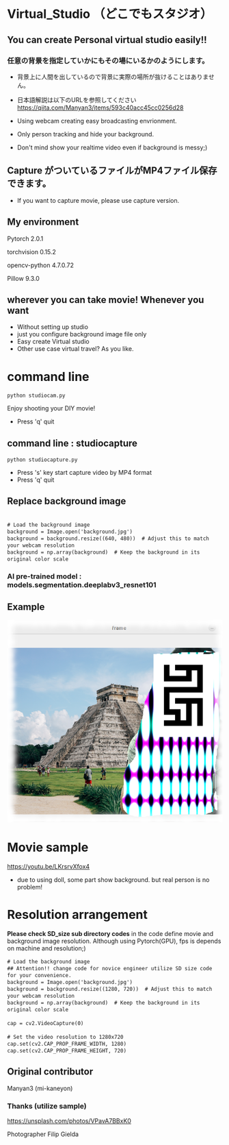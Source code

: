 # Virtual_Studio （どこでもスタジオ）
## You can create Personal virtual studio easily!!
### 任意の背景を指定していかにもその場にいるかのようにします。
- 背景上に人間を出しているので背景に実際の場所が抜けることはありません。
- 日本語解説は以下のURLを参照してください
https://qiita.com/Manyan3/items/593c40acc45cc0256d28


- Using webcam creating easy broadcasting envrionment.
- Only person tracking and hide your background.
- Don't mind show your realtime video even if background is messy;)

## Capture がついているファイルがMP4ファイル保存できます。
- If you want to capture movie, please use capture version.

## My environment
Pytorch 2.0.1

torchvision 0.15.2

opencv-python 4.7.0.72

Pillow  9.3.0



## wherever you can take movie! Whenever you want
- Without setting up studio
- just you configure background image file only
- Easy create Virtual studio
- Other use case virtual travel? As you like. 

# command line

```
python studiocam.py

```
Enjoy shooting your DIY movie!
- Press 'q' quit

## command line : studiocapture

```
python studiocapture.py

```
- Press 's' key start capture video by MP4 format
- Press 'q' quit


## Replace background image

```

# Load the background image
background = Image.open('background.jpg')
background = background.resize((640, 480))  # Adjust this to match your webcam resolution
background = np.array(background)  # Keep the background in its original color scale

```
### AI pre-trained model : models.segmentation.deeplabv3_resnet101

## Example
![virtual studio](samplee.png "example")

# Movie sample

https://youtu.be/LKrsrvXfox4


- due to using doll, some part show background. but real person is no problem!

# Resolution arrangement
**Please check SD_size sub directory codes**
in the code define movie and background image resolution.
Although using Pytorch(GPU), fps is depends on machine and resolution;)

```
# Load the background image
## Attention!! change code for novice engineer utilize SD size code for your convenience. 
background = Image.open('background.jpg')
background = background.resize((1280, 720))  # Adjust this to match your webcam resolution
background = np.array(background)  # Keep the background in its original color scale

cap = cv2.VideoCapture(0)

# Set the video resolution to 1280x720
cap.set(cv2.CAP_PROP_FRAME_WIDTH, 1280)
cap.set(cv2.CAP_PROP_FRAME_HEIGHT, 720)
```

## Original contributor
Manyan3 (mi-kaneyon) 

### Thanks (utilize sample)

https://unsplash.com/photos/VPavA7BBxK0

Photographer Filip Gielda 
